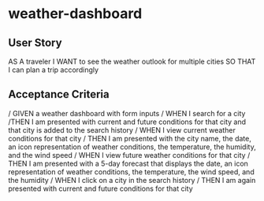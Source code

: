 # weather-dashboard

## User Story
  AS A traveler
  I WANT to see the weather outlook for multiple cities
  SO THAT I can plan a trip accordingly
  
## Acceptance Criteria
 / GIVEN a weather dashboard with form inputs
 / WHEN I search for a city
 /THEN I am presented with current and future conditions for that city and that city is added to the search history
 / WHEN I view current weather conditions for that city
 / THEN I am presented with the city name, the date, an icon representation of weather conditions, the temperature, the humidity, and the wind speed
 / WHEN I view future weather conditions for that city
 / THEN I am presented with a 5-day forecast that displays the date, an icon representation of weather conditions, the temperature, the wind speed, and the humidity
 / WHEN I click on a city in the search history
 / THEN I am again presented with current and future conditions for that city
